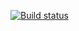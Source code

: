 [![Build status](https://ci.appveyor.com/api/projects/status/dxjxalqek26loggc?svg=true)](https://ci.appveyor.com/project/Madlaxxx/autotestwork3)